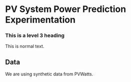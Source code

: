 # PV System Power Prediction Experimentation

### This is a level 3 heading 
This is normal text.

## Data
We are using synthetic data from PVWatts. 